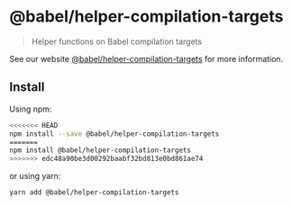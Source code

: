 # @babel/helper-compilation-targets

> Helper functions on Babel compilation targets

See our website [@babel/helper-compilation-targets](https://babeljs.io/docs/en/babel-helper-compilation-targets) for more information.

## Install

Using npm:

```sh
<<<<<<< HEAD
npm install --save @babel/helper-compilation-targets
=======
npm install @babel/helper-compilation-targets
>>>>>>> edc48a90be3d00292baabf32bd813e0bd861ae74
```

or using yarn:

```sh
yarn add @babel/helper-compilation-targets
```
